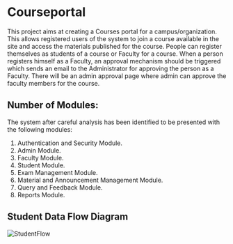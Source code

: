 # Courseportal
This project aims at creating a Courses portal for a campus/organization. This allows registered users of the system to join a course available in the site and access the materials published for the course. People can register themselves as students of a course or Faculty for a course. When a person registers himself as a Faculty, an approval mechanism should be triggered which sends an email to the Administrator for approving the person as a Faculty. There will be an admin approval page where admin can approve the faculty members for the course.

## Number of Modules:
The system after careful analysis has been identified to be presented with the following modules:
1.	Authentication and Security Module.
2.	Admin Module.
3.	Faculty Module.
4.	Student Module.
5.	Exam Management Module.
6.	Material and Announcement Management Module.
7.	Query and Feedback Module.
8.	Reports Module.

## Student Data Flow Diagram
![StudentFlow](https://user-images.githubusercontent.com/26144363/178137495-e2d44ef6-addf-4eca-a607-41f7f474700d.png)
